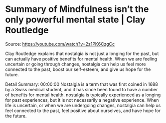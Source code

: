 # Summary of Mindfulness isn’t the only powerful mental state | Clay Routledge

Source: https://youtube.com/watch?v=2z1PK6CzgCc

Clay Routledge explains that nostalgia is not just a longing for the past, but can actually have positive benefits for mental health. When we are feeling uncertain or going through changes, nostalgia can help us feel more connected to the past, boost our self-esteem, and give us hope for the future.

Detail Summary: 
00:00:00
Nostalgia is a term that was first coined in 1688 by a Swiss medical student, and it has since been found to have a number of benefits for mental health. nostalgia is typically experienced as a longing for past experiences, but it is not necessarily a negative experience. When life is uncertain, or when we are undergoing changes, nostalgia can help us feel connected to the past, feel positive about ourselves, and have hope for the future.

